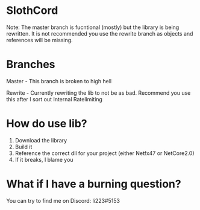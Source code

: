 # SlothCord
Note: The master branch is fucntional (mostly) but the library is being rewritten. It is not recommended you use the rewrite branch as objects and references will be missing.

# Branches
Master - This branch is broken to high hell

Rewrite - Currently rewriting the lib to not be as bad. Recommend you use this after I sort out Internal Ratelimiting

# How do use lib?
1) Download the library
2) Build it
3) Reference the correct dll for your project (either Netfx47 or NetCore2.0)
4) If it breaks, I blame you

# What if I have a burning question?
You can try to find me on Discord: li223#5153
